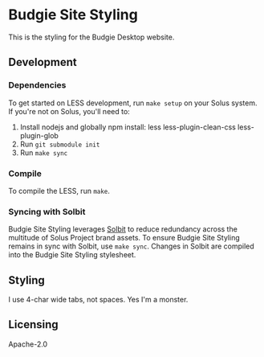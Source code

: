 # Budgie Site Styling

This is the styling for the Budgie Desktop website.

## Development

### Dependencies

To get started on LESS development, run `make setup` on your Solus system. If you're not on Solus, you'll need to:

1. Install nodejs and globally npm install: less less-plugin-clean-css less-plugin-glob
2. Run `git submodule init`
3. Run `make sync`

### Compile

To compile the LESS, run `make`.

### Syncing with Solbit

Budgie Site Styling leverages [Solbit](https://github.com/getsolus/solbit) to reduce redundancy across the multitude of Solus Project brand assets. To ensure Budgie Site Styling remains in sync with Solbit, 
use `make sync`. Changes in Solbit are compiled into the Budgie Site Styling stylesheet.

## Styling

I use 4-char wide tabs, not spaces. Yes I'm a monster.

## Licensing

Apache-2.0
